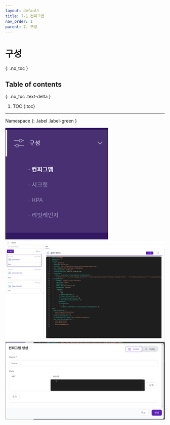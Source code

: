 ```yaml
---
layout: default
title: 7-1 컨피그맵
nav_order: 1
parent: 7. 구성
---
```


# 구성
{: .no_toc }

## Table of contents
{: .no_toc .text-delta }

1. TOC
{:toc}

---

<div class="code-example" markdown="1">
Namespace
{: .label .label-green }
</div>

![config-001.png](/assets/images/config/config-001.png)
![config-005.png](/assets/images/config/config-005.png)
![config-006.png](/assets/images/config/config-006.png)
